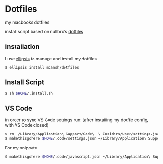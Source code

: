 # Dotfiles

my macbooks dotfiles

install script based on nullbrx's
[dotfiles](https://github.com/nullbrx/dotfiles)

## Installation

I use [ellipsis](http://ellipsis.sh) to manage and install my dotfiles.

```
$ ellipsis install mcansh/dotfiles
```

## Install Script

```bash
$ sh $HOME/.install.sh
```

## VS Code

In order to sync VS Code settings run: (after installing my dotfile config, with VS Code closed)

```bash
$ rm ~/Library/Application\ Support/Code\ -\ Insiders/User/settings.json
$ makethisgohere $HOME/.code/settings.json ~/Library/Application\ Support/Code\ -\ Insiders/User/settings.json
```

For my snippets

```bash
$ makethisgohere $HOME/.code/javascript.json ~/Library/Application\ Support/Code\ -\ Insiders/User/snippets/javascript.json
```
